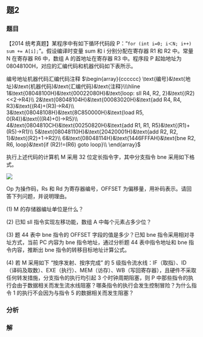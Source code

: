 ## 题2
### 题目
【2014 统考真题】某程序中有如下循环代码段 P：“`for (int i=0; i＜N; i++) sum += A[i];`”。假设编译时变量 sum 和 i 分别分配在寄存器 R1 和 R2 中。常量 N 在寄存器 R6 中，数组 A 的首地址在寄存器 R3 中。程序段 P 起始地址为 08048100H，对应的汇编代码和机器代码如下表所示。

编号地址机器代码汇编代码注释
$\begin{array}{cccccc} \text{编号}&\text{地址}&\text{机器代码}&\text{汇编代码}&\text{注释}\\\hline 1&\text{08048100H}&\text{00022080H}&\text{loop: sll R4, R2, 2}&\text{(R2)<<2→R4}\\ 2&\text{08048104H}&\text{00083020H}&\text{add R4, R4, R3}&\text{(R4)+(R3)→R4}\\ 3&\text{08048108H}&\text{8C850000H}&\text{load R5, 0(R4)}&\text{((R4)+0)→R5}\\ 4&\text{0804810CH}&\text{00250820H}&\text{add R1, R1, R5}&\text{(R1)+(R5)→R1}\\ 5&\text{08048110H}&\text{20420001H}&\text{add R2, R2, 1}&\text{(R2)+1→R2}\\ 6&\text{08048114H}&\text{1446FFFAH}&\text{bne R2, R6, loop}&\text{if (R2)!=(R6) goto loop}\\ \end{array}$

执行上述代码的计算机 M 采用 32 位定长指令字，其中分支指令 bne 采用如下格式。

![](https://img.hwenyi.tech/202411121733886.webp)

Op 为操作码，Rs 和 Rd 为寄存器编号，OFFSET 为偏移量，用补码表示。请回答下列问题，并说明理由。

(1) M 的存储器编址单位是什么？

(2) 已知 sll 指令实现左移功能，数组 A 中每个元素占多少位？

(3) 题 44 表中 bne 指令的 OFFSET 字段的值是多少？已知 bne 指令采用相对寻址方式，当前 PC 内容为 bne 指令地址，通过分析题 44 表中指令地址和 bne 指令内容，推断出 bne 指令的转移目标地址计算公式。

(4) 若 M 采用如下 “按序发射、按序完成” 的 5 级指令流水线：IF（取指）、ID（译码及取数）、EXE（执行）、MEM（访存）、WB（写回寄存器），且硬件不采取任何转发措施，分支指令的执行均引起 3 个时钟周期阻塞，则 P 中那些指令的执行会由于数据相关而发生流水线阻塞？哪条指令的执行会发生控制冒险？为什么指令 1 的执行不会因为与指令 5 的数据相关而发生阻塞？
### 分析

### 解